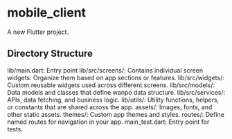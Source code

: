 # mobile_client

A new Flutter project.

## Directory Structure

lib/main.dart: Entry point
lib/src/screens/: Contains individual screen widgets. Organize them based on app sections or features.
lib/src/widgets/: Custom reusable widgets used across different screens.
lib/src/models/: Data models and classes that define wanpo data structure.
lib/src/services/: APIs, data fetching, and business logic.
lib/utils/: Utility functions, helpers, or constants that are shared across the app.
assets/: Images, fonts, and other static assets.
themes/: Custom app themes and styles.
routes/: Define named routes for navigation in your app.
main_test.dart: Entry point for tests.

